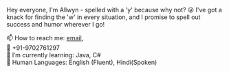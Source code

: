Hey everyone, I'm Allwyn - spelled with a 'y' because why not? 😜 I've got a knack for finding the 'w' in every situation, and I promise to spell out success and humor wherever I go!

<!--
**allwynTalks24/allwynTalks24** is a ✨ _special_ ✨ repository because its `README.md` (this file) appears on your GitHub profile.

Here are some ideas to get you started:
- 🔭 I’m currently working on ...
- 👯 I’m looking to collaborate on ...
- 🤔 I’m looking for help with ...
- 💬 Ask me about ...
- 😄 Pronouns: ...
- ⚡ Fun fact: ...
-->

📫 How to reach me: [email](mailto:rukhrom@gmail.com), <a href="https://in.linkedin.com/in/allwyn-dsouza-02183a22b"><i class="fa-brands fa-linkedin"></i></a><br>
📱  +91-9702761297 <br>
🌱 I’m currently learning: Java, C# <br>
💬 Human Languages: English (Fluent), Hindi(Spoken)
